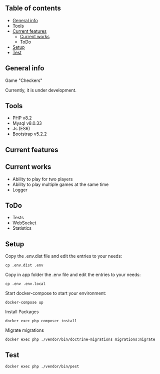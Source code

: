 ## Table of contents

* [General info](#general-info)
* [Tools](#tools)
* [Current features](#current-features)
    - [Current works](#current-works)
    - [ToDo](#todo)
* [Setup](#setup)
* [Test](#test)

## General info

Game "Checkers"

Currently, it is under development.

## Tools

- PHP v8.2
- Mysql v8.0.33
- Js (ES6)
- Bootstrap v5.2.2

## Current features

## Current works

- Ability to play for two players
- Ability to play multiple games at the same time
- Logger

## ToDo

- Tests
- WebSocket
- Statistics

## Setup

Copy the .env.dist file and edit the entries to your needs:

```
cp .env.dist .env
```

Copy in app folder the .env file and edit the entries to your needs:

```
cp .env .env.local
```

Start docker-compose to start your environment:

```
docker-compose up
```

Install Packages

```
docker exec php composer install
```

Migrate migrations

```
docker exec php ./vendor/bin/doctrine-migrations migrations:migrate
```

## Test

```
docker exec php ./vendor/bin/pest
```
